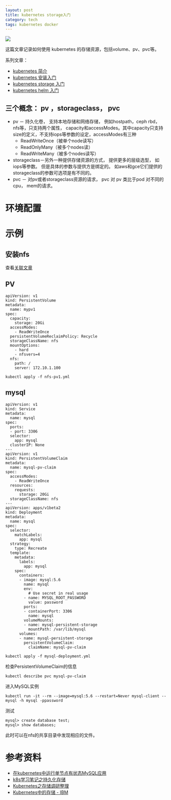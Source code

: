 ```yaml
---
layout: post
title: kubernetes storage入门
category: tech
tags: kubernetes docker
---
```

![](https://cdn.kelu.org/blog/tags/k8s.jpg)

这篇文章记录如何使用 kubernetes 的存储资源，包括volume、pv、pvc等。



系列文章：

- [kubernetes 简介](/tech/2018/05/05/k8s-tutorial.html)
- [kubernetes 安装入门](/tech/2018/05/02/kubernetes-install-tutorial.html)
- [kubernetes storage 入门](/tech/2018/05/10/kubernetes-storage-tutorial.html)
- [kubernetes helm 入门](/tech/2018/05/09/k8s-helm-tutorial.html)



## 三个概念： pv ，storageclass， pvc

- pv － 持久化卷， 支持本地存储和网络存储， 例如hostpath，ceph rbd， nfs等，只支持两个属性， capacity和accessModes。其中capacity只支持size的定义，不支持iops等参数的设定，accessModes有三种
  - ReadWriteOnce（被单个node读写）
  - ReadOnlyMany（被多个nodes读）
  - ReadWriteMany（被多个nodes读写）
- storageclass－另外一种提供存储资源的方式， 提供更多的层级选型， 如iops等参数。 但是具体的参数与提供方是绑定的。 如aws和gce它们提供的storageclass的参数可选项是有不同的。
- pvc － 对pv或者storageclass资源的请求， pvc 对 pv 类比于pod 对不同的cpu， mem的请求。

# 环境配置



# 示例

## 安装nfs

查看[关联文章](/tech/2018/05/06/nfs-install.html)

## PV

```
apiVersion: v1
kind: PersistentVolume
metadata:
  name: mypv1
spec:
  capacity:
    storage: 20Gi
  accessModes:
    - ReadWriteOnce
  persistentVolumeReclaimPolicy: Recycle
  storageClassName: nfs
  mountOptions:
    - hard
    - nfsvers=4
  nfs:
    path: /
    server: 172.10.1.100
    
kubectl apply -f nfs-pv1.yml    
```

## mysql

```
apiVersion: v1
kind: Service
metadata:
  name: mysql
spec:
  ports:
  - port: 3306
  selector:
    app: mysql
  clusterIP: None
---
apiVersion: v1
kind: PersistentVolumeClaim
metadata:
  name: mysql-pv-claim
spec:
  accessModes:
    - ReadWriteOnce
  resources:
    requests:
      storage: 20Gi
  storageClassName: nfs
---
apiVersion: apps/v1beta2
kind: Deployment
metadata:
  name: mysql
spec:
  selector:
    matchLabels:
      app: mysql
  strategy:
    type: Recreate
  template:
    metadata:
      labels:
        app: mysql
    spec:
      containers:
      - image: mysql:5.6
        name: mysql
        env:
          # Use secret in real usage
        - name: MYSQL_ROOT_PASSWORD
          value: password
        ports:
        - containerPort: 3306
          name: mysql
        volumeMounts:
        - name: mysql-persistent-storage
          mountPath: /var/lib/mysql
      volumes:
      - name: mysql-persistent-storage
        persistentVolumeClaim:
          claimName: mysql-pv-claim
  
kubectl apply -f mysql-deployment.yml
```

检查PersistentVolumeClaim的信息

```
kubectl describe pvc mysql-pv-claim
```

进入MySQL实例

```
kubectl run -it --rm --image=mysql:5.6 --restart=Never mysql-client -- mysql -h mysql -ppassword
```

测试

```
mysql> create database test;
mysql> show databases;
```

此时可以在nfs的共享目录中发现相应的文件。

# 参考资料

* [在kubernetes中运行单节点有状态MySQL应用](https://scotch.io/@ykfq/kubernetesmysql)
* [k8s学习笔记之持久化存储](https://zhuanlan.zhihu.com/p/29706309)
* [Kubernetes之存储调研整理](https://yucs.github.io/2017/12/14/2017-12-14-kubernetes_volume/)
* [Kubernetes中的存储 - IBM](https://www.ibm.com/developerworks/community/wikis/form/anonymous/api/wiki/0be57f75-2769-40b2-9ea4-99fbec0f9073/page/5145e8c8-4833-4e5b-b623-d73d579c562e/attachment/85e05b23-0fb5-4068-992b-65c8110c58f5/media/Kubernetes%E7%AC%AC%E5%85%AD%E8%AE%B2.pdf)